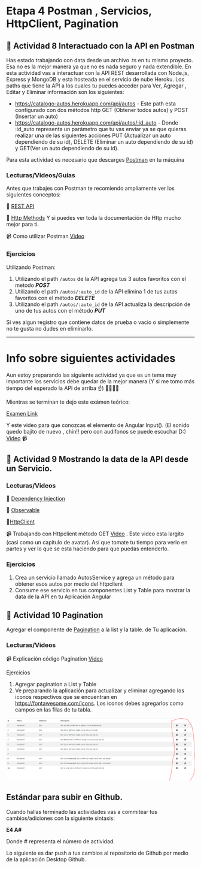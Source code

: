 # Etapa 4 Postman , Servicios, HttpClient, Pagination

## :mushroom: Actividad 8 Interactuado con la API en Postman

Has estado trabajando con data desde un archivo .ts en tu mismo proyecto. Esa no es la mejor manera ya que no es nada seguro y nada extendible.
En esta actividad vas a interactuar con la API REST desarrollada con Node.js, Express y MongoDB  y esta hosteada en el servicio de nube Heroku.
Los paths que tiene la API a los cuales tu puedes acceder para Ver, Agregar , Editar y Eliminar información son los siguientes: 
* https://catalogo-autos.herokuapp.com/api/autos - Este path esta configurado con dos métodos http GET (Obtener todos autos) y POST (Insertar un auto)
* https://catalogo-autos.herokuapp.com/api/autos/:id_auto - Donde :id_auto representa un parámetro que tu vas enviar ya se que quieras
realizar una de las siguientes acciones PUT (Actualizar un auto dependiendo de su id), DELETE (Eliminar un auto dependiendo de su id)
y GET(Ver un auto dependiendo de su id).

Para esta actividad es necesario que descarges [Postman](https://www.postman.com/downloads/) en tu máquina

### Lecturas/Videos/Guías

Antes que trabajes con Postman te recomiendo ampliamente ver los siguientes conceptos: 

:link: [REST API](https://www.service-architecture.com/articles/web-services/representational_state_transfer_rest.html) 

:link: [Http Methods](https://developer.mozilla.org/en-US/docs/Web/HTTP/Methods) 
Y si puedes ver toda la documentación de  Http mucho mejor para ti.

:video_camera: Como utilizar Postman [Video](https://mega.nz/#!LqRk3a4B!6Nmld3XKJqi6na7EYi1_ca1CVF5LIjgkQGrmfE7nIGY) 

### Ejercicios
Utilizando Postman: 
1. Utilizando el path `/autos` de la API agrega tus 3 autos favoritos con el metodo ***POST***
2. Utilizando el path `/autos/:auto_id` de la API elimina 1 de tus autos favoritos con el método ***DELETE***
3. Utilizando el path `/autos/:auto_id` de la API actualiza la descripción de uno de tus autos con el método ***PUT***

Si ves algun registro que contiene datos de prueba o vacio o simplemente no te gusta no dudes en eliminarlo. 
____





# Info sobre siguientes actividades
Aun estoy preparando las siguiente actividad ya que es un tema muy importante los servicios debe  quedar de la mejor manera (Y si me tomo más
tiempo del esperado la API de arriba :point_up:)
:turtle::turtle::turtle::turtle:

Mientras se terminan te dejo este exámen teórico:

[Examen Link](https://forms.gle/LKMxqzLG5PBVR1bh9)


Y este video para que conozcas el elemento de Angular Input(). (El sonido quedo bajito de nuevo , chin!! pero con audifonos se puede escuchar D:)
[Video](https://mega.nz/#!r2ASGQ5K!6hHK6fRRtuG91HM9zl9WkVbCOQ5w1a6Uzeyotq_CudE) :video_camera:



## :mushroom: Actividad 9 Mostrando la data de la API desde un Servicio.

### Lecturas/Videos

:link: [Dependency Injection](https://angular.io/guide/dependency-injection)

:link: [Observable](https://angular.io/guide/observables) 

:link:[HttpClient](https://angular.io/guide/http)

:video_camera:  Trabajando con Httpclient método GET [Video](https://mega.nz/#!i7pjUayb!JIvEkgpt1btYHOWRIi1HMVQk3Btmjzg8xBFe2E9gdvk) . Este video esta largito (casi como un capitulo de avatar). Así 
que tomate tu tiempo para verlo en partes y ver lo que se esta haciendo para que puedas entenderlo.



### Ejercicios

1. Crea un servicio llamado AutosService y agrega un método para obtener esos autos por medio del httpclient
2. Consume ese servicio en tus componentes List y Table para mostrar la data de la API en tu Aplicación Angular



## :mushroom: Actividad 10 Pagination

Agregar el componente de [Pagination](https://ng-bootstrap.github.io/#/components/pagination/overview) a la list y la table. de Tu aplicación.


### Lecturas/Videos

:video_camera: Explicación código Pagination [Video](https://mega.nz/#!vm5TVARQ!vBGlO-60carMFt8zqaTsXRXL679YaRjRhHp8ZxNTzWA)


Ejercicios

1. Agregar pagination a List y Table
2. Ve preparando la aplicación para actualizar y eliminar agregando los iconos respectivos que se encuentran en https://fontawesome.com/icons. Los iconos debes agregarlos como campos en las filas de tu tabla. 

![!](/images/editar-eliminar.PNG)


## Estándar para subir en Github.

Cuando hallas terminado las actividades vas a commitear tus cambios/adiciones con la siguiente sintaxis: 

**E4 A#**

Donde # representa el número de actividad.

Lo siguiente es dar push a tus cambios al repositorio de Github por medio de la aplicación Desktop Github.
